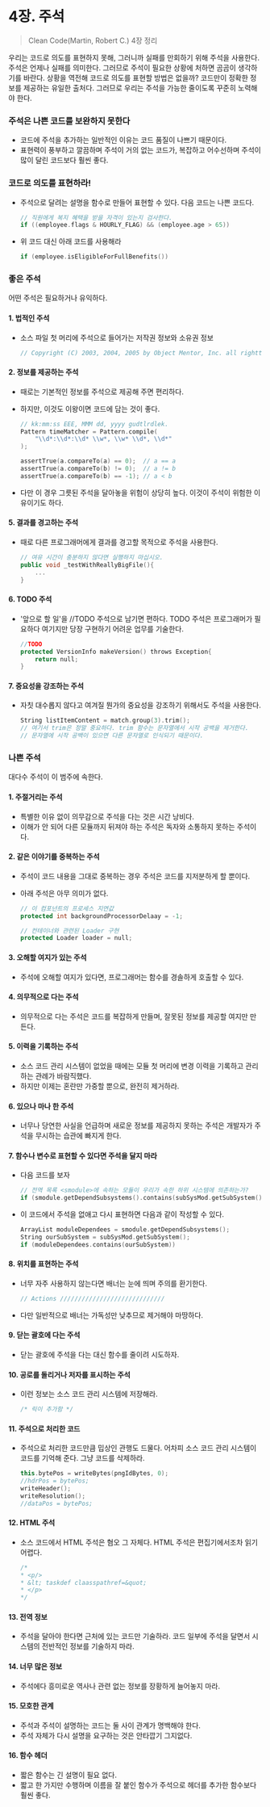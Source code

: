 # 4장. 주석

> Clean Code(Martin, Robert C.) 4장 정리

우리는 코드로 의도를 표현하지 못해, 그러니까 실패를 만회하기 위해 주석을 사용한다. 주석은 언제나 실패를 의미한다. 그러므로 주석이 필요한 상황에 처하면 곰곰이 생각하기를 바란다. 상황을 역전해 코드로 의도를 표현할 방법은 없을까? 코드만이 정확한 정보를 제공하는 유일한 출처다. 그러므로 우리는 주석을 가능한 줄이도록 꾸준히 노력해야 한다.

### 주석은 나쁜 코드를 보완하지 못한다

- 코드에 주석을 추가하는 일반적인 이유는 코드 품질이 나쁘기 때문이다.
- 표현력이 풍부하고 깔끔하며 주석이 거의 없는 코드가, 복잡하고 어수선하며 주석이 많이 달린 코드보다 훨씬 좋다.

### 코드로 의도를 표현하라!

- 주석으로 달려는 설명을 함수로 만들어 표현할 수 있다. 다음 코드는 나쁜 코드다.

    ```C++
    // 직원에게 복지 혜택을 받을 자격이 있는지 검사한다.
    if ((employee.flags & HOURLY_FLAG) && (employee.age > 65))
    ```

- 위 코드 대신 아래 코드를 사용해라

    ```C++
    if (employee.isEligibleForFullBenefits())
    ```

### 좋은 주석

어떤 주석은 필요하거나 유익하다.

#### 1. 법적인 주석

- 소스 파일 첫 머리에 주석으로 들어가는 저작권 정보와 소유권 정보
        
    ```C++
    // Copyright (C) 2003, 2004, 2005 by Object Mentor, Inc. all rightts reserved.
    ```

#### 2. 정보를 제공하는 주석

- 때로는 기본적인 정보를 주석으로 제공해 주면 편리하다.
- 하지만, 이것도 이왕이면 코드에 담는 것이 좋다.

    ```C++
    // kk:mm:ss EEE, MMM dd, yyyy gudtlrdlek.
    Pattern timeMatcher = Pattern.compile(
        "\\d*:\\d*:\\d* \\w*, \\w* \\d*, \\d*"
    );
    ```


    ```C++
    assertTrue(a.compareTo(a) == 0);  // a == a
    assertTrue(a.compareTo(b) != 0);  // a != b
    assertTrue(a.compareTo(b) == -1); // a < b
    ```

- 다만 이 경우 그릇된 주석을 달아놓을 위험이 상당히 높다. 이것이 주석이 위험한 이유이기도 하다.

#### 5. 결과를 경고하는 주석

- 때로 다른 프로그래머에게 결과를 경고할 목적으로 주석을 사용한다.

    ```C++
    // 여유 시간이 충분하지 않다면 실행하지 마십시오.
    public void _testWithReallyBigFile(){
        ...
    }
    ```

#### 6. TODO 주석

- '앞으로 할 일'을 //TODO 주석으로 남기면 편하다. TODO 주석은 프로그래머가 필요하다 여기지만 당장 구현하기 어려운 업무를 기술한다.
  
    ```C++
    //TODO
    protected VersionInfo makeVersion() throws Exception{
        return null;
    }
    ```

#### 7. 중요성을 강조하는 주석

- 자칫 대수롭지 않다고 여겨질 뭔가의 중요성을 강조하기 위해서도 주석을 사용한다.

    ```C++
    String listItemContent = match.group(3).trim();
    // 여기서 trim은 정말 중요하다. trim 함수는 문자열에서 시작 공백을 제거한다.
    // 문자열에 시작 공백이 있으면 다른 문자열로 인식되기 때문이다.
    ```

### 나쁜 주석

대다수 주석이 이 범주에 속한다. 

#### 1. 주절거리는 주석

- 특별한 이유 없이 의무감으로 주석을 다는 것은 시간 낭비다.
- 이해가 안 되어 다른 모듈까지 뒤져야 하는 주석은 독자와 소통하지 못하는 주석이다.

#### 2. 같은 이야기를 중복하는 주석

- 주석이 코드 내용을 그대로 중복하는 경우 주석은 코드를 지저분하게 할 뿐이다.
- 아래 주석은 아무 의미가 없다.

    ```C++
    // 이 컴포넌트의 프로세스 지연값
    protected int backgroundProcessorDelaay = -1;

    // 컨테이너와 관련된 Loader 구현
    protected Loader loader = null;
    ```

#### 3. 오해할 여지가 있는 주석

- 주석에 오해할 여지가 있다면, 프로그래머는 함수를 경솔하게 호출할 수 있다.

#### 4. 의무적으로 다는 주석

- 의무적으로 다는 주석은 코드를 복잡하게 만들며, 잘못된 정보를 제공할 여지만 만든다.

#### 5. 이력을 기록하는 주석

- 소스 코드 관리 시스템이 없었을 때에는 모듈 첫 머리에 변경 이력을 기록하고 관리하는 관례가 바람직했다.
- 하지만 이제는 혼란만 가중할 뿐으로, 완전히 제거하라.

#### 6. 있으나 마나 한 주석

- 너무나 당연한 사실을 언급하며 새로운 정보를 제공하지 못하는 주석은 개발자가 주석을 무시하는 습관에 빠지게 한다.

#### 7. 함수나 변수로 표현할 수 있다면 주석을 달지 마라

- 다음 코드를 보자

    ```C++
    // 전역 목록 <smodule>에 속하는 모듈이 우리가 속한 하위 시스템에 의존하는가?
    if (smodule.getDependSubsystems().contains(subSysMod.getSubSystem()))
    ```

- 이 코드에서 주석을 없애고 다시 표현하면 다음과 같이 작성할 수 있다.

    ```C++
    ArrayList moduleDependees = smodule.getDependSubsystems();
    String ourSubSystem = subSysMod.getSubSystem();
    if (moduleDependees.contains(ourSubSystem))
    ```

#### 8. 위치를 표현하는 주석

- 너무 자주 사용하지 않는다면 배너는 눈에 띄며 주의를 환기한다.

    ```C++
    // Actions /////////////////////////////
    ```

- 다만 일반적으로 배너는 가독성만 낮추므로 제거해야 마땅하다.

#### 9. 닫는 괄호에 다는 주석

- 닫는 괄호에 주석을 다는 대신 함수를 줄이려 시도하자.

#### 10. 공로를 돌리거나 저자를 표시하는 주석

- 이런 정보는 소스 코드 관리 시스템에 저장해라.

    ```C++
    /* 릭이 추가함 */
    ```

#### 11. 주석으로 처리한 코드

- 주석으로 처리한 코드만큼 밉상인 관행도 드물다. 어차피 소스 코드 관리 시스템이 코드를 기억해 준다. 그냥 코드를 삭제하라.

    ```C++
    this.bytePos = writeBytes(pngIdBytes, 0);
    //hdrPos = bytePos;
    writeHeader();
    writeResolution();
    //dataPos = bytePos;
    ```

#### 12. HTML 주석

- 소스 코드에서 HTML 주석은 혐오 그 자체다. HTML 주석은 편집기에서조차 읽기 어렵다.

    ```C++
    /*
    * <p/>
    * &lt; taskdef claasspathref=&quot;
    * </p>
    */ 
    ```

#### 13. 전역 정보

- 주석을 달아야 한다면 근처에 있는 코드만 기술하라. 코드 일부에 주석을 달면서 시스템의 전반적인 정보를 기술하지 마라.

#### 14. 너무 많은 정보

- 주석에다 흥미로운 역사나 관련 없는 정보를 장황하게 늘어놓지 마라.

#### 15. 모호한 관계

- 주석과 주석이 설명하는 코드는 둘 사이 관계가 명백해야 한다.
- 주석 자체가 다시 설명을 요구하는 것은 안타깝기 그지없다.

#### 16. 함수 헤더

- 짧은 함수는 긴 설명이 필요 없다.
- 짧고 한 가지만 수행하며 이름을 잘 붙인 함수가 주석으로 헤더를 추가한 함수보다 훨씬 좋다.
